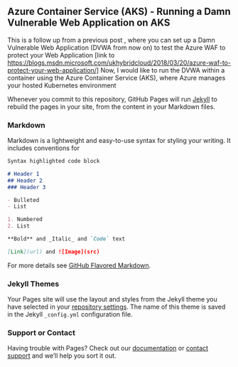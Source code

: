 ## Azure Container Service (AKS) - Running a Damn Vulnerable Web Application on AKS

This is a follow up from a previous post , where you can set up a Damn Vulnerable Web Application (DVWA from now on) to test the Azure WAF to protect your Web Application [link to https://blogs.msdn.microsoft.com/ukhybridcloud/2018/03/20/azure-waf-to-protect-your-web-application/] 
Now, I would like to run the DVWA within a container using the Azure Container Service (AKS), where Azure manages your hosted Kubernetes environment

Whenever you commit to this repository, GitHub Pages will run [Jekyll](https://jekyllrb.com/) to rebuild the pages in your site, from the content in your Markdown files.

### Markdown

Markdown is a lightweight and easy-to-use syntax for styling your writing. It includes conventions for

```markdown
Syntax highlighted code block

# Header 1
## Header 2
### Header 3

- Bulleted
- List

1. Numbered
2. List

**Bold** and _Italic_ and `Code` text

[Link](url) and ![Image](src)
```

For more details see [GitHub Flavored Markdown](https://guides.github.com/features/mastering-markdown/).

### Jekyll Themes

Your Pages site will use the layout and styles from the Jekyll theme you have selected in your [repository settings](https://github.com/davisanc/lab.aks.io/settings). The name of this theme is saved in the Jekyll `_config.yml` configuration file.

### Support or Contact

Having trouble with Pages? Check out our [documentation](https://help.github.com/categories/github-pages-basics/) or [contact support](https://github.com/contact) and we’ll help you sort it out.

